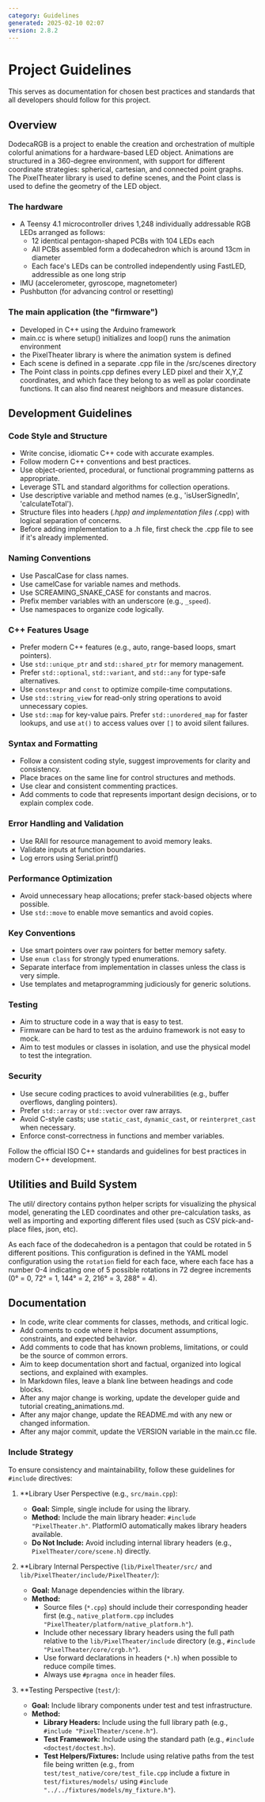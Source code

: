 ```yaml
---
category: Guidelines
generated: 2025-02-10 02:07
version: 2.8.2
---
```


# Project Guidelines

This serves as documentation for chosen best practices and standards that all developers should follow for this project.

## Overview

DodecaRGB is a project to enable the creation and orchestration of multiple colorful animations for a hardware-based LED object.
Animations are structured in a 360-degree environment, with support for different coordinate strategies: spherical, cartesian, and connected point graphs.
The PixelTheater library is used to define scenes, and the Point class is used to define the geometry of the LED object.

### The hardware

- A Teensy 4.1 microcontroller drives 1,248 individually addressable RGB LEDs arranged as follows:
  - 12 identical pentagon-shaped PCBs with 104 LEDs each
  - All PCBs assembled form a dodecahedron which is around 13cm in diameter
  - Each face's LEDs can be controlled independently using FastLED, addressible as one long strip
- IMU (accelerometer, gyroscope, magnetometer)
- Pushbutton (for advancing control or resetting)

### The main application (the "firmware")

- Developed in C++ using the Arduino framework
- main.cc is where setup() initializes and loop() runs the animation environment
- the PixelTheater library is where the animation system is defined
- Each scene is defined in a separate .cpp file in the /src/scenes directory
- The Point class in points.cpp defines every LED pixel and their X,Y,Z coordinates, and which face they belong to as well as polar coordinate functions. It can also find nearest neighbors and measure distances.

## Development Guidelines

### Code Style and Structure

- Write concise, idiomatic C++ code with accurate examples.
- Follow modern C++ conventions and best practices.
- Use object-oriented, procedural, or functional programming patterns as appropriate.
- Leverage STL and standard algorithms for collection operations.
- Use descriptive variable and method names (e.g., 'isUserSignedIn', 'calculateTotal').
- Structure files into headers (*.hpp) and implementation files (*.cpp) with logical separation of concerns.
- Before adding implementation to a .h file, first check the .cpp file to see if it's already implemented.

### Naming Conventions

- Use PascalCase for class names.
- Use camelCase for variable names and methods.
- Use SCREAMING_SNAKE_CASE for constants and macros.
- Prefix member variables with an underscore (e.g., `_speed`).
- Use namespaces to organize code logically.

### C++ Features Usage

- Prefer modern C++ features (e.g., auto, range-based loops, smart pointers).
- Use `std::unique_ptr` and `std::shared_ptr` for memory management.
- Prefer `std::optional`, `std::variant`, and `std::any` for type-safe alternatives.
- Use `constexpr` and `const` to optimize compile-time computations.
- Use `std::string_view` for read-only string operations to avoid unnecessary copies.
- Use `std::map` for key-value pairs. Prefer `std::unordered_map` for faster lookups, and use `at()` to access values over `[]` to avoid silent failures.

### Syntax and Formatting

- Follow a consistent coding style, suggest improvements for clarity and consistency.
- Place braces on the same line for control structures and methods.
- Use clear and consistent commenting practices.
- Add comments to code that represents important design decisions, or to explain complex code.

### Error Handling and Validation

- Use RAII for resource management to avoid memory leaks.
- Validate inputs at function boundaries.
- Log errors using Serial.printf()

### Performance Optimization

- Avoid unnecessary heap allocations; prefer stack-based objects where possible.
- Use `std::move` to enable move semantics and avoid copies.

### Key Conventions

- Use smart pointers over raw pointers for better memory safety.
- Use `enum class` for strongly typed enumerations.
- Separate interface from implementation in classes unless the class is very simple.
- Use templates and metaprogramming judiciously for generic solutions.

### Testing

- Aim to structure code in a way that is easy to test.
- Firmware can be hard to test as the arduino framework is not easy to mock.
- Aim to test modules or classes in isolation, and use the physical model to test the integration.

### Security

- Use secure coding practices to avoid vulnerabilities (e.g., buffer overflows, dangling pointers).
- Prefer `std::array` or `std::vector` over raw arrays.
- Avoid C-style casts; use `static_cast`, `dynamic_cast`, or `reinterpret_cast` when necessary.
- Enforce const-correctness in functions and member variables.

Follow the official ISO C++ standards and guidelines for best practices in modern C++ development.

## Utilities and Build System

The util/ directory contains python helper scripts for visualizing the physical model, generating the LED coordinates and other pre-calculation tasks, as well as importing and exporting different files used (such as CSV pick-and-place files, json, etc).

As each face of the dodecahedron is a pentagon that could be rotated in 5 different positions. This configuration is defined in the YAML model configuration using the `rotation` field for each face, where each face has a number 0-4 indicating one of 5 possible rotations in 72 degree increments (0° = 0, 72° = 1, 144° = 2, 216° = 3, 288° = 4).

## Documentation

- In code, write clear comments for classes, methods, and critical logic.
- Add coments to code where it helps document assumptions, constraints, and expected behavior.
- Add comments to code that has known problems, limitations, or could be the source of common errors.
- Aim to keep documentation short and factual, organized into logical sections, and explained with examples.
- In Markdown files, leave a blank line between headings and code blocks.
- After any major change is working, update the developer guide and tutorial creating_animations.md.
- After any major change, update the README.md with any new or changed information.
- After any major commit, update the VERSION variable in the main.cc file.

### Include Strategy

To ensure consistency and maintainability, follow these guidelines for `#include` directives:

1.  **Library User Perspective (e.g., `src/main.cpp`):
    *   **Goal:** Simple, single include for using the library.
    *   **Method:** Include the main library header: `#include "PixelTheater.h"`. PlatformIO automatically makes library headers available.
    *   **Do Not Include:** Avoid including internal library headers (e.g., `PixelTheater/core/scene.h`) directly.

2.  **Library Internal Perspective (`lib/PixelTheater/src/` and `lib/PixelTheater/include/PixelTheater/`):
    *   **Goal:** Manage dependencies within the library.
    *   **Method:**
        *   Source files (`*.cpp`) should include their corresponding header first (e.g., `native_platform.cpp` includes `"PixelTheater/platform/native_platform.h"`).
        *   Include other necessary library headers using the full path relative to the `lib/PixelTheater/include` directory (e.g., `#include "PixelTheater/core/crgb.h"`).
        *   Use forward declarations in headers (`*.h`) when possible to reduce compile times.
        *   Always use `#pragma once` in header files.

3.  **Testing Perspective (`test/`):
    *   **Goal:** Include library components under test and test infrastructure.
    *   **Method:**
        *   **Library Headers:** Include using the full library path (e.g., `#include "PixelTheater/scene.h"`).
        *   **Test Framework:** Include using the standard path (e.g., `#include <doctest/doctest.h>`).
        *   **Test Helpers/Fixtures:** Include using relative paths from the test file being written (e.g., from `test/test_native/core/test_file.cpp` include a fixture in `test/fixtures/models/` using `#include "../../fixtures/models/my_fixture.h"`).
